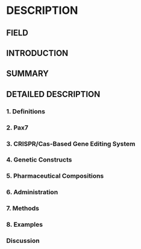 # DESCRIPTION

## FIELD

## INTRODUCTION

## SUMMARY

## DETAILED DESCRIPTION

### 1. Definitions

### 2. Pax7

### 3. CRISPR/Cas-Based Gene Editing System

### 4. Genetic Constructs

### 5. Pharmaceutical Compositions

### 6. Administration

### 7. Methods

### 8. Examples

### Discussion

